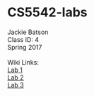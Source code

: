 # CS5542-labs<br>
Jackie Batson<br>
Class ID: 4<br>
Spring 2017<br>
<br>
Wiki Links:<br>
<a href="https://github.com/jbvx8/CS5542-labs/wiki/Lab-1">Lab 1</a><br>
<a href="https://github.com/jbvx8/CS5542-labs/wiki/Lab-2">Lab 2</a><br>
<a href="https://github.com/jbvx8/CS5542-labs/wiki/Lab-3">Lab 3</a><br>
